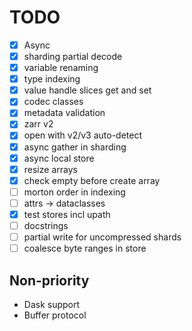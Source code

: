 # TODO

- [x] Async
- [x] sharding partial decode
- [x] variable renaming
- [x] type indexing
- [x] value handle slices get and set
- [x] codec classes
- [x] metadata validation
- [x] zarr v2
- [x] open with v2/v3 auto-detect
- [x] async gather in sharding
- [x] async local store
- [x] resize arrays
- [x] check empty before create array
- [ ] morton order in indexing
- [ ] attrs -> dataclasses
- [x] test stores incl upath
- [ ] docstrings
- [ ] partial write for uncompressed shards
- [ ] coalesce byte ranges in store

## Non-priority

- Dask support
- Buffer protocol
